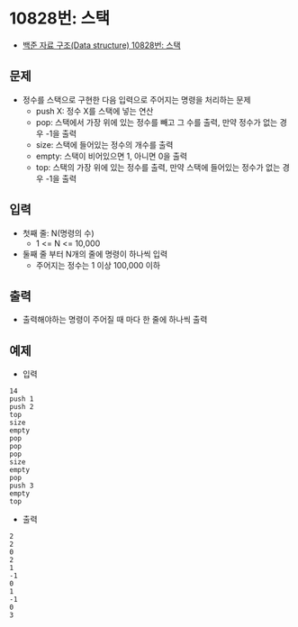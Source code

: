 # 10828번: 스택
- [백준 자료 구조(Data structure) 10828번: 스택](https://www.acmicpc.net/problem/10828)

## 문제
- 정수를 스택으로 구현한 다음 입력으로 주어지는 명령을 처리하는 문제
  - push X: 정수 X를 스택에 넣는 연산
  - pop: 스택에서 가장 위에 있는 정수를 빼고 그 수를 출력, 만약 정수가 없는 경우 -1을 출력
  - size: 스택에 들어있는 정수의 개수를 출력
  - empty: 스택이 비어있으면 1, 아니면 0을 출력
  - top: 스택의 가장 위에 있는 정수를 출력, 만약 스택에 들어있는 정수가 없는 경우 -1을 출력

## 입력
- 첫째 줄: N(명령의 수)
  - 1 <= N <= 10,000
- 둘째 줄 부터 N개의 줄에 명령이 하나씩 입력
  - 주어지는 정수는 1 이상 100,000 이하

## 출력
- 출력해야하는 명령이 주어질 때 마다 한 줄에 하나씩 출력

## 예제
- 입력
```text
14
push 1
push 2
top
size
empty
pop
pop
pop
size
empty
pop
push 3
empty
top
```
- 출력
```text
2
2
0
2
1
-1
0
1
-1
0
3
```